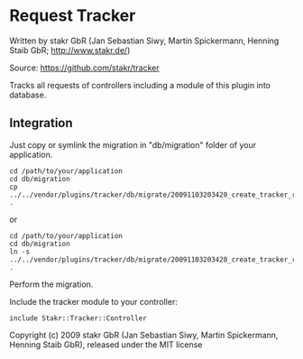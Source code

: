 # Request Tracker

Written by stakr GbR (Jan Sebastian Siwy, Martin Spickermann, Henning Staib GbR; http://www.stakr.de/)

Source: https://github.com/stakr/tracker

Tracks all requests of controllers including a module of this plugin into database.


## Integration

Just copy or symlink the migration in "db/migration" folder of your application.

    cd /path/to/your/application
    cd db/migration
    cp ../../vendor/plugins/tracker/db/migrate/20091103203420_create_tracker_requests.rb .

or

    cd /path/to/your/application
    cd db/migration
    ln -s ../../vendor/plugins/tracker/db/migrate/20091103203420_create_tracker_requests.rb .

Perform the migration.

Include the tracker module to your controller:

    include Stakr::Tracker::Controller

Copyright (c) 2009 stakr GbR (Jan Sebastian Siwy, Martin Spickermann, Henning Staib GbR), released under the MIT license
